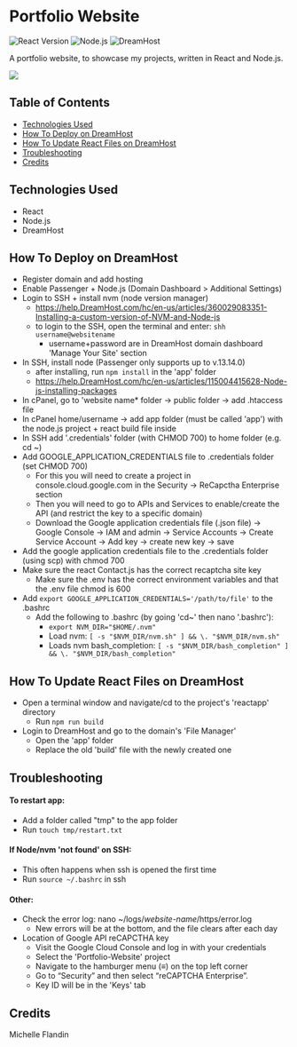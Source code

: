 # Portfolio Website

![React Version](https://img.shields.io/badge/React-18.2.0-blue.svg)
![Node.js](https://img.shields.io/badge/Node.js-v16.13.0-green.svg)
![DreamHost](https://img.shields.io/badge/Hosted%20on-DreamHost-darkblue.svg)


A portfolio website, to showcase my projects, written in React and Node.js.


<a href="https://michellef.dev" target="_blank"><img src="https://img.shields.io/badge/Website-green?style=for-the-badge&logo=node.js"></a>


## Table of Contents
- [Technologies Used](#technologies-used)
- [How To Deploy on DreamHost](#how-to-deploy)
- [How To Update React Files on DreamHost](#how-to-update)
- [Troubleshooting](#troubleshooting)
- [Credits](#credits)


## Technologies Used<a name="technologies-used"></a>
  - React
  - Node.js
  - DreamHost


## How To Deploy on DreamHost<a name="how-to-deploy"></a>
- Register domain and add hosting
- Enable Passenger + Node.js (Domain Dashboard > Additional Settings)
- Login to SSH + install nvm (node version manager)
  - https://help.DreamHost.com/hc/en-us/articles/360029083351-Installing-a-custom-version-of-NVM-and-Node-js
  - to login to the SSH, open the terminal and enter: `shh username@websitename`
    - username+password are in DreamHost domain dashboard 'Manage Your Site' section
- In SSH, install node (Passenger only supports up to v.13.14.0)
  - after installing, run `npm install` in the 'app' folder
  - https://help.DreamHost.com/hc/en-us/articles/115004415628-Node-js-installing-packages
- In cPanel, go to 'website name* folder -> public folder -> add .htaccess file
- In cPanel home/username -> add app folder (must be called 'app') with the node.js project + react build file inside
- In SSH add '.credentials' folder (with CHMOD 700) to home folder (e.g. cd ~)
- Add GOOGLE_APPLICATION_CREDENTIALS file to .credentials folder (set CHMOD 700)
  - For this you will need to create a project in console.cloud.google.com in the Security -> ReCapctha Enterprise section
  - Then you will need to go to APIs and Services to enable/create the API (and restrict the key to a specific domain)
  - Download the Google application credentials file (.json file) -> Google Console -> IAM and admin -> Service Accounts -> Create Service Account -> Add key -> create new key -> save
- Add the google application credentials file to the .credentials folder (using scp) with chmod 700
- Make sure the react Contact.js has the correct recaptcha site key
  - Make sure the .env has the correct environment variables and that the .env file chmod is 600
- Add `export GOOGLE_APPLICATION_CREDENTIALS='/path/to/file'` to the .bashrc
  - Add the following to .bashrc (by going 'cd~' then nano '.bashrc'):
    - `export NVM_DIR="$HOME/.nvm"`
    - Load nvm: `[ -s "$NVM_DIR/nvm.sh" ] && \. "$NVM_DIR/nvm.sh"`
    - Loads nvm bash_completion: `[ -s "$NVM_DIR/bash_completion" ] && \. "$NVM_DIR/bash_completion"`


## How To Update React Files on DreamHost<a name="how-to-update"></a>
- Open a terminal window and navigate/cd to the project's 'reactapp' directory
  - Run `npm run build`
- Login to DreamHost and go to the domain's 'File Manager' 
  - Open the 'app' folder
  - Replace the old 'build' file with the newly created one


## Troubleshooting<a name="troubleshooting"></a>
#### To restart app:
 - Add a folder called "tmp" to the app folder 
 - Run `touch tmp/restart.txt`
#### If Node/nvm 'not found' on SSH:
 - This often happens when ssh is opened the first time
 - Run `source ~/.bashrc` in ssh
#### Other:
- Check the error log: nano ~/logs/*website-name*/https/error.log
  - New errors will be at the bottom, and the file clears after each day
- Location of Google API reCAPCTHA key
  - Visit the Google Cloud Console and log in with your credentials
  - Select the 'Portfolio-Website' project
  - Navigate to the hamburger menu (≡) on the top left corner
  - Go to “Security” and then select “reCAPTCHA Enterprise”.
  - Key ID will be in the 'Keys' tab


## Credits<a name="credits"></a>
Michelle Flandin